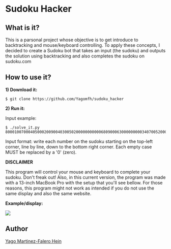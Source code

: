# Sudoku Hacker

## What is it?

This is a parsonal project whose objective is to get introduce to backtracking and mouse/keyboard controlling. To apply these concepts, I decided to create a Sudoku bot that takes an input (the sudoku) and outputs the solution using backtracking and also completes the sudoku on sudoku.com

## How to use it?

**1) Download it:**

```
$ git clone https://github.com/Yagomfh/sudoku_hacker
```

**2) Run it:**

Input example:

```
$ ./solve_it.py 800010070004050002009004030050200000000000680900063000000000340700520001080000000
```

Input format: write each number on the sudoku starting on the top-left corner, line by line, down to the bottom right corner. Each empty case MUST be replaced by a '0' (zero).

**DISCLAIMER**

This program will control your mouse and keyboard to complete your sudoku. Don't freak out! 
Also, in this current version, the program was made with a 13-inch MacBook Pro with the setup that you'll see bellow. For those reasons, this program might not work as intended if you do not use the same display and also the same website.

**Example/display:**

![](https://drive.google.com/uc?id=1nhzQoh0WTww-APeIBTXHa_dKbRZuvju_)

## Author

[Yago Martinez-Falero Hein](https://github.com/Yagomfh)
